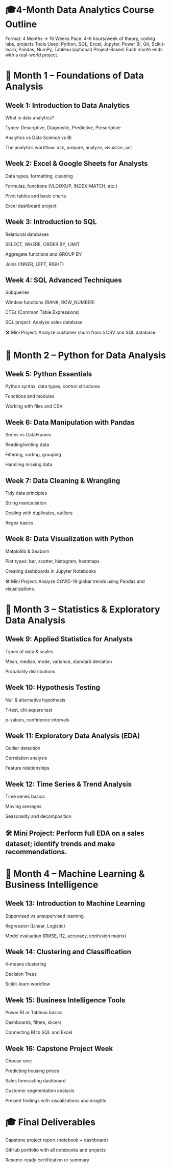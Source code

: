 # 🎓4-Month Data Analytics Course Outline
Format: 4 Months → 16 Weeks
Pace: 4–6 hours/week of theory, coding labs, projects
Tools Used: Python, SQL, Excel, Jupyter, Power BI, Git, Scikit-learn, Pandas, NumPy, Tableau (optional)
Project-Based: Each month ends with a real-world project.

# 📅 Month 1 – Foundations of Data Analysis
## Week 1: Introduction to Data Analytics
What is data analytics?

Types: Descriptive, Diagnostic, Predictive, Prescriptive

Analytics vs Data Science vs BI

The analytics workflow: ask, prepare, analyze, visualize, act

## Week 2: Excel & Google Sheets for Analysts
Data types, formatting, cleaning

Formulas, functions (VLOOKUP, INDEX-MATCH, etc.)

Pivot tables and basic charts

Excel dashboard project

## Week 3: Introduction to SQL
Relational databases

SELECT, WHERE, ORDER BY, LIMIT

Aggregate functions and GROUP BY

Joins (INNER, LEFT, RIGHT)

## Week 4: SQL Advanced Techniques
Subqueries

Window functions (RANK, ROW_NUMBER)

CTEs (Common Table Expressions)

SQL project: Analyze sales database

🛠️ Mini Project: Analyze customer churn from a CSV and SQL database.

# 📅 Month 2 – Python for Data Analysis
## Week 5: Python Essentials
Python syntax, data types, control structures

Functions and modules

Working with files and CSV

## Week 6: Data Manipulation with Pandas
Series vs DataFrames

Reading/writing data

Filtering, sorting, grouping

Handling missing data

## Week 7: Data Cleaning & Wrangling
Tidy data principles

String manipulation

Dealing with duplicates, outliers

Regex basics

## Week 8: Data Visualization with Python
Matplotlib & Seaborn

Plot types: bar, scatter, histogram, heatmaps

Creating dashboards in Jupyter Notebooks

🛠️ Mini Project: Analyze COVID-19 global trends using Pandas and visualizations.

# 📅 Month 3 – Statistics & Exploratory Data Analysis
## Week 9: Applied Statistics for Analysts
Types of data & scales

Mean, median, mode, variance, standard deviation

Probability distributions

## Week 10: Hypothesis Testing
Null & alternative hypothesis

T-test, chi-square test

p-values, confidence intervals

## Week 11: Exploratory Data Analysis (EDA)
Outlier detection

Correlation analysis

Feature relationships

## Week 12: Time Series & Trend Analysis
Time series basics

Moving averages

Seasonality and decomposition

## 🛠️ Mini Project: Perform full EDA on a sales dataset; identify trends and make recommendations.

# 📅 Month 4 – Machine Learning & Business Intelligence
## Week 13: Introduction to Machine Learning
Supervised vs unsupervised learning

Regression (Linear, Logistic)

Model evaluation (RMSE, R2, accuracy, confusion matrix)

## Week 14: Clustering and Classification
K-means clustering

Decision Trees

Scikit-learn workflow

## Week 15: Business Intelligence Tools
Power BI or Tableau basics

Dashboards, filters, slicers

Connecting BI to SQL and Excel

## Week 16: Capstone Project Week
Choose one:

Predicting housing prices

Sales forecasting dashboard

Customer segmentation analysis

Present findings with visualizations and insights

# 🎓 Final Deliverables
Capstone project report (notebook + dashboard)

GitHub portfolio with all notebooks and projects

Resume-ready certification or summary
